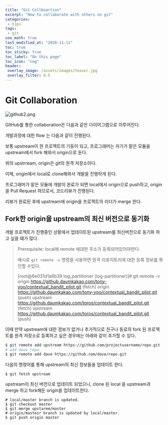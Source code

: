```yaml
---
title: "Git Collboartion"
excerpt: "How to collaborate with others on git"
categories:
 - tips
tags:
 - git
use_math: true
last_modified_at: "2020-11-11"
toc: true
toc_sticky: true
toc_label: "On this page"
toc_icon: "cog"
header:
 overlay_image: /assets/images/teaser.jpg
 overlay_filter: 0.5
---
```


# Git Collaboration

![github2.png](https://image.toast.com/aaaadh/real/2017/techblog/github2.png)

GitHub를 통한  collaboration은 다음과 같은 다이어그램으로 이루어진다. 

개발과정에 대한 flow 는 다음과 같이 진행된다.

보통  upstream이 한 프로젝트의 기둥이 되고, 프로그래머는 자기가 맡은 모듈을 upstream에서 fork 해와서 origin으로 둔다.

위의 upstrream, origin은 git의 원격 저장소이다. 

이제, origin에서 local로 clone해와서 개발을 진행하게 된다. 

프로그래머가 맡은 모듈에 개발이 완료가 되면 local에서 origin으로 push하고, origin 을 Pull Request 하므로서, 코드리뷰가 진행된다.

리뷰가 완료된 후에 upstream에 origin을 프로젝트의 리더가 merge 한다. 



## Fork한 origin을 upstream의 최신 버전으로 동기화

개발 프로젝트가 진행중인 상황에서  업데이트된 upstream를 최신버전으로 동기화 하고 싶을 떄가 많다. 

> Prerequisite: local에 remote 에대한 주소가 등록되어있어야한다. 
>
> 예시로 `git remote -v` 명령을 사용하면 원격 리포지토리에 대한 등록 정보를 확인할 수있다.
>
> [root@6e031d1a6b39 log_partitioner (log-partitioner)]# git remote -v
> origin  https://github.daumkakao.com/tony-yoo/contextual_bandit_pilot.git (fetch)
> origin  https://github.daumkakao.com/tony-yoo/contextual_bandit_pilot.git (push)
> upstream        https://github.daumkakao.com/toros/contextual_bandit_pilot.git (fetch)
> upstream        https://github.daumkakao.com/toros/contextual_bandit_pilot.git (push)

이때 만약 upstream에 대한 정보가 없거나 추가적으로 친구나 동료의 fork 된 프로젝트를 원격 저장소로 등록하고 싶은 경우에는 아래와 같이 추가할 수 있다.

```bash
$ git remote add upstream https://github.com/projectusername/repo.git
# add dave repo.
$ git remote add dave https://github.com/dave/repo.git
```



다음의 명령어를 통해 upstream의 최신 정보들을 업데이트 한다. 

```shell
$ git fetch upstream
```

upstream이 최신 버전으로 업데이트 되었으니, clone 된 local 을 upstream과 merge 하고 fork해둔 origin을 업데이트한다.

```shell
# local/master branch is updated.
$ git checkout master    
$ git merge upstarem/master
# origin/mastesr branch is updated by local/master.
$ git push origin master
```





